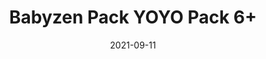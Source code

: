 ---
title: "Babyzen Pack YOYO Pack 6+"
date: 2021-09-11
categories: [poussette]
progress: .0
price: 0

showonlyimage: true
image: "img/yoyo-6+-airfrance.webp"
---
